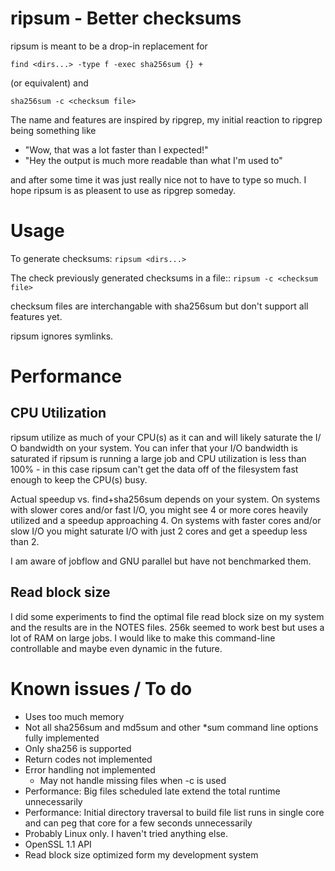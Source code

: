# ripsum - Better checksums
ripsum is meant to be a drop-in replacement for
```
find <dirs...> -type f -exec sha256sum {} +
```
(or equivalent) and

```
sha256sum -c <checksum file>
```

The name and features are inspired by ripgrep, my initial reaction to ripgrep being 
something like
- "Wow, that was a lot faster than I expected!"
- "Hey the output is much more readable than what I'm used to"

and after some time it was just really nice not to have to type so much.  I hope ripsum
is as pleasent to use as ripgrep someday.

# Usage
To generate checksums: `ripsum <dirs...>`

The check previously generated checksums in a file:: `ripsum -c <checksum file>`

checksum files are interchangable with sha256sum but don't support all features yet.

ripsum ignores symlinks.

# Performance

## CPU Utilization
ripsum utilize as much of your CPU(s) as it can and will likely saturate the I/ O 
bandwidth on your system. You can infer that your I/O bandwidth is saturated if 
ripsum is running a large job and CPU utilization is less than 100% - in this case
ripsum can't get the data off of the filesystem fast enough to keep the CPU(s) busy.

Actual speedup vs. find+sha256sum depends on your system. On systems with slower cores 
and/or fast I/O, you might see 4 or more cores heavily utilized and a speedup approaching 
4.  On systems with faster cores and/or slow I/O you might saturate I/O with just 2 cores
and get a speedup less than 2. 

I am aware of jobflow and GNU parallel but have not benchmarked them. 

## Read block size

I did some experiments to find the optimal file read block size on my system and
the results are in the NOTES files. 256k seemed to work best but uses a lot of RAM on
large jobs. I would like to make this command-line controllable and maybe even dynamic 
in the future.

# Known issues / To do
- Uses too much memory
- Not all sha256sum and md5sum and other *sum command line options fully implemented
- Only sha256 is supported
- Return codes not implemented
- Error handling not implemented
	- May not handle missing files when -c is used
- Performance: Big files scheduled late extend the total runtime unnecessarily
- Performance: Initial directory traversal to build file list runs in single core and can peg that core for a few seconds unnecessarily
- Probably Linux only.  I haven't tried anything else.
- OpenSSL 1.1 API
- Read block size optimized form my development system




